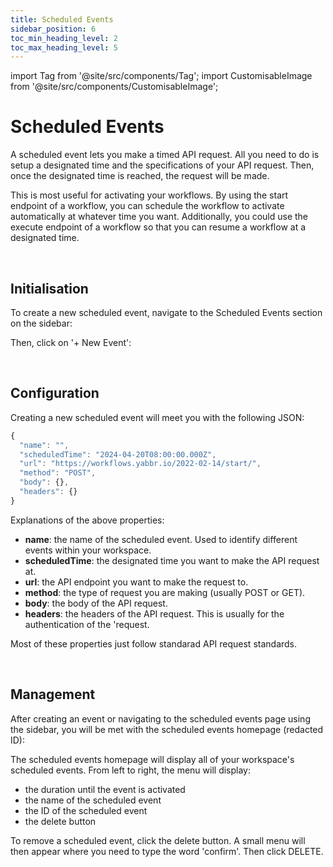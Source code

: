 ```yaml
---
title: Scheduled Events
sidebar_position: 6
toc_min_heading_level: 2
toc_max_heading_level: 5
---
```


import Tag from '@site/src/components/Tag';
import CustomisableImage from '@site/src/components/CustomisableImage';

# Scheduled Events

A scheduled event lets you make a timed API request. All you need to do is setup a designated time and the specifications of your API request. Then, once the designated time is reached, the request will be made. 

This is most useful for activating your workflows. By using the start endpoint of a workflow, you can schedule the workflow to activate automatically at whatever time you want. Additionally, you could use the execute endpoint of a workflow so that you can resume a workflow at a designated time.

<br/>

## Initialisation

To create a new scheduled event, navigate to the Scheduled Events section on the sidebar:

<CustomisableImage src="/img/scheduled-event-nav.png" alt="Scheduled Events Sidebar Nav" width="500"/>

Then, click on '+ New Event':

<CustomisableImage src="/img/new-event.png" alt="New Event" width="500"/>


<br/>

## Configuration



Creating a new scheduled event will meet you with the following JSON:

```jsx title="Scheduled Event JSON"
{
  "name": "",
  "scheduledTime": "2024-04-20T08:00:00.000Z",
  "url": "https://workflows.yabbr.io/2022-02-14/start/",
  "method": "POST",
  "body": {},
  "headers": {}
}
```

[comment]: <> (replace the URLs for the whitelabels. W1P)

Explanations of the above properties:
- **name**: the name of the scheduled event. Used to identify different events within your workspace.
- **scheduledTime**: the designated time you want to make the API request at.
- **url**: the API endpoint you want to make the request to. 
- **method**: the type of request you are making (usually POST or GET).
- **body**: the body of the API request.
- **headers**: the headers of the API request. This is usually for the authentication of the 'request.

Most of these properties just follow standarad API request standards. 

<br/>

## Management

After creating an event or navigating to the scheduled events page using the sidebar, you will be met with the scheduled events homepage (redacted ID):

<CustomisableImage src="/img/scheduled-event-homepage.png" alt="Scheduled Events Homepage" width="700"/>

The scheduled events homepage will display all of your workspace's scheduled events. From left to right, the menu will display:
- the duration until the event is activated
- the name of the scheduled event
- the ID of the scheduled event
- the delete button

To remove a scheduled event, click the delete button. A small menu will then appear where you need to type the word 'confirm'. Then click <Tag colour="#1582d8" borderColour="#1582d8" fontColour="#FFFFFF">DELETE</Tag>.



